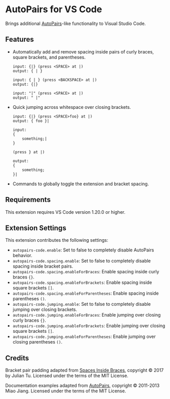 # AutoPairs for VS Code

Brings additional [AutoPairs][]-like functionality to Visual Studio Code.

## Features

* Automatically add and remove spacing inside pairs of curly braces, square
  brackets, and parentheses.

    ```text
    input: {|} (press <SPACE> at |)
    output: { | }

    input: { | } (press <BACKSPACE> at |)
    output: {|}

    input: "|" (press <SPACE> at |)
    output: " |"
    ```

* Quick jumping across whitespace over closing brackets.

    ```text
    input: {|} (press <SPACE>foo} at |)
    output: { foo }|

    input:
    {
        something;|
    }

    (press } at |)

    output:
    {
        something;
    }|
    ```

* Commands to globally toggle the extension and bracket spacing.

## Requirements

This extension requires VS Code version 1.20.0 or higher.

## Extension Settings

This extension contributes the following settings:

* `autopairs-code.enable`: Set to false to completely disable AutoPairs
  behavior.
* `autopairs-code.spacing.enable`: Set to false to completely disable spacing
  inside bracket pairs.
* `autopairs-code.spacing.enableForBraces`: Enable spacing inside curly braces
  `{}`.
* `autopairs-code.spacing.enableForBrackets`: Enable spacing inside square
  brackets `[]`.
* `autopairs-code.spacing.enableForParentheses`: Enable spacing inside
  parentheses `()`.
* `autopairs-code.jumping.enable`: Set to false to completely disable jumping
  over closing brackets.
* `autopairs-code.jumping.enableForBraces`: Enable jumping over closing curly
  braces `{}`.
* `autopairs-code.jumping.enableForBrackets`: Enable jumping over closing square
  brackets `[]`.
* `autopairs-code.jumping.enableForParentheses`: Enable jumping over closing
  parentheses `()`.

## Credits

Bracket pair padding adapted from [Spaces Inside Braces][sib], copyright © 2017
by Julian Tu. Licensed under the terms of the MIT License.

Documentation examples adapted from [AutoPairs][], copyright © 2011-2013 Miao
Jiang. Licensed under the terms of the MIT License.

[AutoPairs]: https://github.com/jiangmiao/auto-pairs
[sib]: https://github.com/AiryShift/spaces-inside-braces
